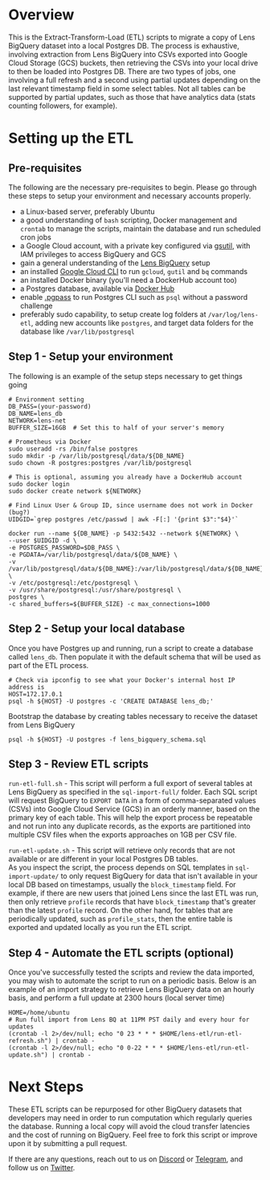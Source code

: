 # Overview
This is the Extract-Transform-Load (ETL) scripts to migrate a copy of Lens BigQuery dataset into a local Postgres DB. The 
process is exhaustive, involving extraction from Lens BigQuery into CSVs exported into Google Cloud Storage (GCS) buckets, 
then retrieving the CSVs into your local drive to then be loaded into Postgres DB.  There are two types of jobs, one involving
a full refresh and a second using partial updates depending on the last relevant timestamp field in some select tables.  Not
all tables can be supported by partial updates, such as those that have analytics data (stats counting followers, for example).

# Setting up the ETL

## Pre-requisites
The following are the necessary pre-requisites to begin.  Please go through these steps to setup your environment and necessary accounts properly.
- a Linux-based server, preferably Ubuntu
- a good understanding of `bash` scripting, Docker management and `crontab` to manage the scripts, maintain the database and run scheduled cron jobs
- a Google Cloud account, with a private key configured via [gsutil](https://cloud.google.com/storage/docs/gsutil/commands/config), with IAM privileges to access BigQuery and GCS
- gain a general understanding of the [Lens BigQuery](https://docs.lens.xyz/docs/public-big-query) setup
- an installed [Google Cloud CLI](https://cloud.google.com/sdk/docs/install) to run `gcloud`, `gutil` and `bq` commands
- an installed Docker binary (you'll need a DockerHub account too)
- a Postgres database, available via [Docker Hub](https://hub.docker.com/_/postgres)
- enable [.pgpass](https://tableplus.com/blog/2019/09/how-to-use-pgpass-in-postgresql.html) to run Postgres CLI such as `psql` without a password challenge
- preferably sudo capability, to setup create log folders at `/var/log/lens-etl`, adding new accounts like `postgres`, and target data folders for the database like `/var/lib/postgresql`

## Step 1 - Setup your environment
The following is an example of the setup steps necessary to get things going
```
# Environment setting
DB_PASS=(your-password)
DB_NAME=lens_db
NETWORK=lens-net
BUFFER_SIZE=16GB  # Set this to half of your server's memory

# Prometheus via Docker
sudo useradd -rs /bin/false postgres
sudo mkdir -p /var/lib/postgresql/data/${DB_NAME}
sudo chown -R postgres:postgres /var/lib/postgresql

# This is optional, assuming you already have a DockerHub account
sudo docker login
sudo docker create network ${NETWORK}

# Find Linux User & Group ID, since username does not work in Docker (bug?)
UIDGID=`grep postgres /etc/passwd | awk -F[:] '{print $3":"$4}'`

docker run --name ${DB_NAME} -p 5432:5432 --network ${NETWORK} \
--user $UIDGID -d \
-e POSTGRES_PASSWORD=$DB_PASS \
-e PGDATA=/var/lib/postgresql/data/${DB_NAME} \
-v /var/lib/postgresql/data/${DB_NAME}:/var/lib/postgresql/data/${DB_NAME} \
-v /etc/postgresql:/etc/postgresql \
-v /usr/share/postgresql:/usr/share/postgresql \
postgres \
-c shared_buffers=${BUFFER_SIZE} -c max_connections=1000
```

## Step 2 - Setup your local database
Once you have Postgres up and running, run a script to create a database called `lens_db`.  Then populate it with the default schema that will be used as part of the ETL process.
```
# Check via ipconfig to see what your Docker's internal host IP address is
HOST=172.17.0.1
psql -h ${HOST} -U postgres -c 'CREATE DATABASE lens_db;'
```

Bootstrap the database by creating tables necessary to receive the dataset from Lens BigQuery
```
psql -h ${HOST} -U postgres -f lens_bigquery_schema.sql
```


## Step 3 - Review ETL scripts
`run-etl-full.sh` - This script will perform a full export of several tables at Lens BigQuery as specified in the `sql-import-full/` 
folder.  Each SQL script will request BigQuery to `EXPORT DATA` in a form of comma-separated values (CSVs) into Google Cloud Service (GCS) 
in an orderly manner, based on the primary key of each table.  This will help the export process be repeatable and not run into any duplicate 
records, as the exports are partitioned into multiple CSV files when the exports approaches on 1GB per CSV file.

`run-etl-update.sh` - This script will retrieve only records that are not available or are different in your local Postgres DB tables.  
As you inspect the script, the process depends on SQL templates in `sql-import-update/` to only request BigQuery for data that isn't 
available in your local DB based on timestamps, usually the `block_timestamp` field.  For example, if there are new users that joined Lens 
since the last ETL was run, then only retrieve `profile` records that have `block_timestamp` that's greater than the latest `profile` record.
On the other hand, for tables that are periodically updated, such as `profile_stats`, then the entire table is exported and updated locally as 
you run the ETL script.

## Step 4 - Automate the ETL scripts (optional)
Once you've successfully tested the scripts and review the data imported, you may wish to automate the script to run on a periodic basis.  Below is an 
example of an import strategy to retrieve Lens BigQuery data on an hourly basis, and perform a full update at 2300 hours (local server time)
```
HOME=/home/ubuntu
# Run full import from Lens BQ at 11PM PST daily and every hour for updates
(crontab -l 2>/dev/null; echo "0 23 * * * $HOME/lens-etl/run-etl-refresh.sh") | crontab -
(crontab -l 2>/dev/null; echo "0 0-22 * * * $HOME/lens-etl/run-etl-update.sh") | crontab -
```

# Next Steps
These ETL scripts can be repurposed for other BigQuery datasets that developers may need in order to run computation which regularly queries 
the database.  Running a local copy will avoid the cloud transfer latencies and the cost of running on BigQuery.  Feel free to fork this script 
or improve upon it by submitting a pull request.

If there are any questions, reach out to us on [Discord](https://k3l.io/discord) or [Telegram](https://t.me/Karma3Labs), and follow us on [Twitter](https://twitter.com/Karma3Labs).

